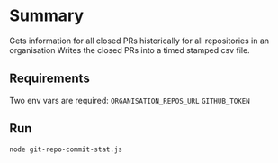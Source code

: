 # Summary

Gets information for all closed PRs historically for all repositories in an organisation
Writes the closed PRs into a timed stamped csv file.

## Requirements

Two env vars are required:
`ORGANISATION_REPOS_URL`
`GITHUB_TOKEN`

## Run

`node git-repo-commit-stat.js`
